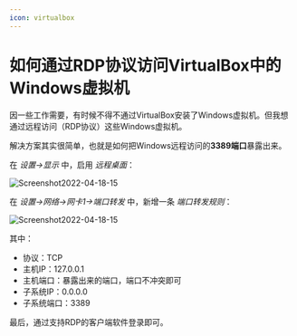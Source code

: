 ```yaml
---
icon: virtualbox
---
```

# 如何通过RDP协议访问VirtualBox中的Windows虚拟机

因一些工作需要，有时候不得不通过VirtualBox安装了Windows虚拟机。但我想通过远程访问（RDP协议）这些Windows虚拟机。

解决方案其实很简单，也就是如何把Windows远程访问的**3389端口**暴露出来。

在 *设置->显示* 中，启用 *远程桌面*：

![Screenshot2022-04-18-15](https://image-hosting.wuliang142857.me/20220418/Screenshot2022-04-18-15.388xlmn6knc0.png)

在 *设置->网络->网卡1->端口转发* 中，新增一条 *端口转发规则*：

![Screenshot2022-04-18-15](https://image-hosting.wuliang142857.me/20220418/Screenshot2022-04-18-15.2k248jj3t6w0.png)

其中：

- 协议：TCP
- 主机IP：127.0.0.1
- 主机端口：暴露出来的端口，端口不冲突即可
- 子系统IP：0.0.0.0
- 子系统端口：3389

最后，通过支持RDP的客户端软件登录即可。



